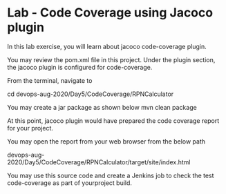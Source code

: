 # Lab - Code Coverage using Jacoco plugin

In this lab exercise, you will learn about jacoco code-coverage plugin.

You may review the pom.xml file in this project.  Under the plugin section, 
the jacoco plugin is configured for code-coverage.

From the terminal, navigate to

cd devops-aug-2020/Day5/CodeCoverage/RPNCalculator

You may create a jar package as shown below
mvn clean package

At this point, jacoco plugin would have prepared the code coverage report for your project.

You may open the report from your web browser from the below path

devops-aug-2020/Day5/CodeCoverage/RPNCalculator/target/site/index.html

You may use this source code and create a Jenkins job to check the test code-coverage as part of yourproject build.
